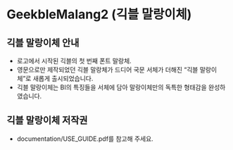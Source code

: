 # GeekbleMalang2 (긱블 말랑이체)

## 긱블 말랑이체 안내
* 로고에서 시작된 긱블의 첫 번째 폰트 말랑체.
* 영문으로만 제작되었던 긱블 말랑체가 드디어 국문 서체가 더해진 “긱블 말랑이체”로 새롭게 출시되었습니다.
* 긱블 말랑이체는 BI의 특징들을 서체에 담아 말랑이체만의 독특한 형태감을 완성하였습니다.

## 긱블 말랑이체 저작권
* documentation/USE_GUIDE.pdf를 참고해 주세요.